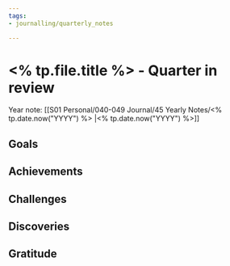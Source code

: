 ```yaml
---
tags:
- journalling/quarterly_notes

---
```


# <% tp.file.title %> - Quarter in review
Year note: [[S01 Personal/040-049 Journal/45 Yearly Notes/<% tp.date.now("YYYY") %> |<% tp.date.now("YYYY") %>]]

## Goals

## Achievements

## Challenges

## Discoveries

## Gratitude
